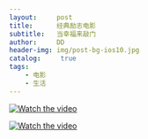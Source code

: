 ```yaml
---
layout:     post
title:      经典励志电影
subtitle:   当幸福来敲门
author:     DD
header-img: img/post-bg-ios10.jpg
catalog: 	 true
tags:
    - 电影
    - 生活
---
```



[![Watch the video](https://yabaowang.github.io/img/post_dianying_xingfu.png)](https://v.youku.com/v_show/id_XNDM4NTc3OTM2.html?spm=a2h0k.11417342.soresults.dplaybutton)

[![Watch the video](https://yabaowang.github.io/img/bofang.jpg)](https://v.youku.com/v_show/id_XNDM4NTc3OTM2.html?spm=a2h0k.11417342.soresults.dplaybutton)
